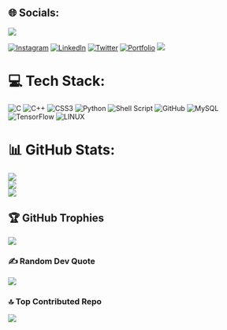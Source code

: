 
## 🌐 Socials:
![](https://komarev.com/ghpvc/?username=rakshitgupta9&color=blue)

[![Instagram](https://img.shields.io/badge/Instagram-%23E4405F.svg?logo=Instagram&logoColor=white)](https://instagram.com/rakshit9_/) [![LinkedIn](https://img.shields.io/badge/LinkedIn-%230077B5.svg?logo=linkedin&logoColor=white)](https://linkedin.com/in/rakshitgupta9) [![Twitter](https://img.shields.io/badge/Twitter-%231DA1F2.svg?logo=Twitter&logoColor=white)](https://twitter.com/rakshit9_) [![Portfolio](https://img.shields.io/badge/Portfolio-8A2BE2)](https://rakshitgupta9.github.io/Portfolio/index.html) [![](https://visitcount.itsvg.in/api?id=rakshitgupta9&icon=0&color=1)](https://visitcount.itsvg.in)

# 💻 Tech Stack:
![C](https://img.shields.io/badge/c-%2300599C.svg?style=for-the-badge&logo=c&logoColor=white) ![C++](https://img.shields.io/badge/c++-%2300599C.svg?style=for-the-badge&logo=c%2B%2B&logoColor=white) ![CSS3](https://img.shields.io/badge/css3-%231572B6.svg?style=for-the-badge&logo=css3&logoColor=white) ![Python](https://img.shields.io/badge/python-3670A0?style=for-the-badge&logo=python&logoColor=ffdd54) ![Shell Script](https://img.shields.io/badge/shell_script-%23121011.svg?style=for-the-badge&logo=gnu-bash&logoColor=white) ![GitHub](https://img.shields.io/badge/GitHub-%23121011.svg?style=for-the-badge&logo=github&logoColor=white) ![MySQL](https://img.shields.io/badge/mysql-%2300f.svg?style=for-the-badge&logo=mysql&logoColor=white) ![TensorFlow](https://img.shields.io/badge/TensorFlow-%23FF6F00.svg?style=for-the-badge&logo=TensorFlow&logoColor=white) ![LINUX](https://img.shields.io/badge/Linux-FCC624?style=for-the-badge&logo=linux&logoColor=black)

# 📊 GitHub Stats:
![](https://github-readme-stats.vercel.app/api?username=rakshitgupta9&theme=dark&hide_border=false&include_all_commits=false&count_private=false)<br/>
![](https://github-readme-streak-stats.herokuapp.com/?user=rakshitgupta9&theme=dark&hide_border=false)<br/>
![](https://github-readme-stats.vercel.app/api/top-langs/?username=rakshitgupta9&theme=dark&hide_border=false&include_all_commits=false&count_private=false&layout=compact)

## 🏆 GitHub Trophies
![](https://github-profile-trophy.vercel.app/?username=rakshitgupta9&theme=radical&no-frame=false&no-bg=false&margin-w=4)

### ✍️ Random Dev Quote
![](https://quotes-github-readme.vercel.app/api?type=horizontal&theme=dark)

### 🔝 Top Contributed Repo
![](https://github-contributor-stats.vercel.app/api?username=rakshitgupta9&limit=5&theme=dark&combine_all_yearly_contributions=true)
